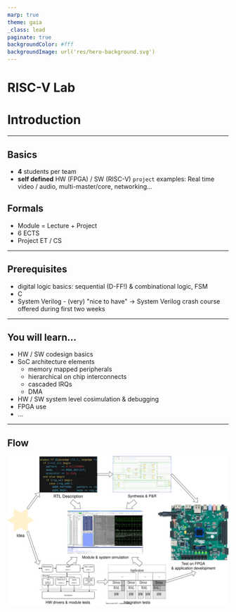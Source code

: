 ```yaml
---
marp: true
theme: gaia
_class: lead
paginate: true
backgroundColor: #fff
backgroundImage: url('res/hero-background.svg')
---
```

# **RISC-V Lab**
# Introduction
---
## **Basics**
- **4** students per team
- **self defined** HW (FPGA) / SW (RISC-V) `project` 
  examples: Real time video / audio, multi-master/core, networking...
## **Formals**
- Module = Lecture + Project
- 6 ECTS
- Project ET / CS 

---
## **Prerequisites**
- digital logic basics: sequential (D-FF!) & combinational logic, FSM
- C
- System Verilog - (very) "nice to have"
   -> System Verilog crash course offered during first two weeks 

---
## **You will learn...**
- HW / SW codesign basics
- SoC architecture elements 
  - memory mapped peripherals
  - hierarchical on chip interconnects
  - cascaded IRQs
  - DMA
- HW / SW system level cosimulation & debugging
- FPGA use
- ...

---
## **Flow**
![bg w:900](res/rvlab_flow.drawio.svg)
